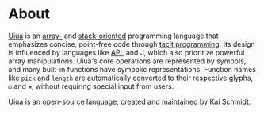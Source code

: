 # About

[Uiua][uiua homepage] is an [array-][array-oriented programming] and [stack-oriented][stack-oriented programming] programming language that emphasizes concise, point-free code through [tacit programming][tacit programming].
Its design is influenced by languages like [APL][apl-wiki] and J, which also prioritize powerful array manipulations.
Uiua's core operations are represented by symbols, and many built-in functions have symbolic representations.
Function names like `pick` and `length` are automatically converted to their respective glyphs, `⊡` and `⧻`, without requiring special input from users.

Uiua is an [open-source][github] language, created and maintained by Kai Schmidt.

[uiua homepage]: https://www.uiua.org
[array-oriented programming]: https://en.wikipedia.org/wiki/Array_programming
[stack-oriented programming]: https://en.wikipedia.org/wiki/Stack-oriented_programming
[tacit programming]: https://en.wikipedia.org/wiki/Tacit_programming
[apl-wiki]: https://en.wikipedia.org/wiki/APL_(programming_language)
[github]: https://github.com/uiua-lang/uiua

